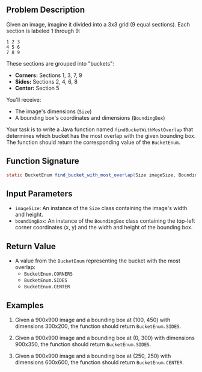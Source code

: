 ## Problem Description

Given an image, imagine it divided into a 3x3 grid (9 equal sections).  Each section is labeled 1 through 9:

```
1 2 3
4 5 6
7 8 9
```

These sections are grouped into "buckets":

* **Corners:** Sections 1, 3, 7, 9
* **Sides:** Sections 2, 4, 6, 8
* **Center:** Section 5

You'll receive:

* The image's dimensions (`Size`)
* A bounding box's coordinates and dimensions (`BoundingBox`)

Your task is to write a Java function named `findBucketWithMostOverlap` that determines which bucket has the most overlap with the given bounding box.
The function should return the corresponding value of the `BucketEnum`.

## Function Signature

```java
static BucketEnum find_bucket_with_most_overlap(Size imageSize, BoundingBox boundingBox) 
```

## Input Parameters

* `imageSize`: An instance of the `Size` class containing the image's width and height.
* `boundingBox`: An instance of the `BoundingBox` class containing the top-left corner coordinates (x, y) and the width and height of the bounding box.

## Return Value

* A value from the `BucketEnum` representing the bucket with the most overlap:
    * `BucketEnum.CORNERS`
    * `BucketEnum.SIDES`
    * `BucketEnum.CENTER`


## Examples

1. Given a 900x900 image and a bounding box at (100, 450) with dimensions 300x200, the function should return `BucketEnum.SIDES`.

2. Given a 900x900 image and a bounding box at (0, 300) with dimensions 900x350, the function should return `BucketEnum.SIDES`.

3. Given a 900x900 image and a bounding box at (250, 250) with dimensions 600x600, the function should return `BucketEnum.CENTER`.


